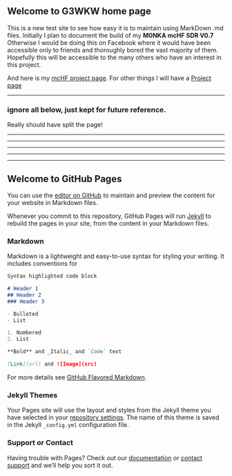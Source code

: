 ## Welcome to G3WKW home page

This is a new test site to see how easy it is to maintain using MarkDown .md files. 
lnitially I plan to document the build of my **M0NKA mcHF SDR V0.7**
Otherwise I would be doing this on Facebook where it would have been accessible only to friends and thoroughly bored the vast majority of them. Hopefully this will be accessible to the many others who have an interest in this project.


And here is my [mcHF project page](mcHF.md).
For other things I will have a [Project page](projects.md)





___
### ignore all below, just kept for future reference.

Really should have split the page!
___

___
___
___
___









## Welcome to GitHub Pages

You can use the [editor on GitHub](https://github.com/G3WKW/G3WKW.github.io/edit/master/index.md) to maintain and preview the content for your website in Markdown files.


Whenever you commit to this repository, GitHub Pages will run [Jekyll](https://jekyllrb.com/) to rebuild the pages in your site, from the content in your Markdown files.

### Markdown

Markdown is a lightweight and easy-to-use syntax for styling your writing. It includes conventions for

```markdown
Syntax highlighted code block

# Header 1
## Header 2
### Header 3

- Bulleted
- List

1. Numbered
2. List

**Bold** and _Italic_ and `Code` text

[Link](url) and ![Image](src)
```

For more details see [GitHub Flavored Markdown](https://guides.github.com/features/mastering-markdown/).

### Jekyll Themes

Your Pages site will use the layout and styles from the Jekyll theme you have selected in your [repository settings](https://github.com/G3WKW/G3WKW.github.io/settings). The name of this theme is saved in the Jekyll `_config.yml` configuration file.

### Support or Contact

Having trouble with Pages? Check out our [documentation](https://help.github.com/categories/github-pages-basics/) or [contact support](https://github.com/contact) and we’ll help you sort it out.
